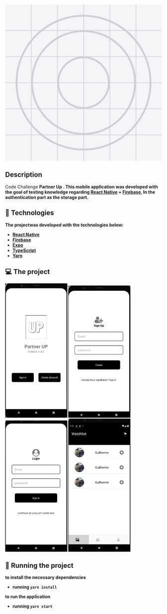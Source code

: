 <p align="center">
  <img src= "/assets/icon.png"
  width="700" heigth="700"><br>
</p>

## Description

Code Challenge <b> Partner Up <b>. This mobile application was developed with the goal of testing knowledge regarding [React Native](https://reactnative.dev/) +
[Firebase](https://firebase.google.com/?hl=pt), In the authentication part as the storage part.

## 🚀 Technologies

The projectwas developed with the technologies below:

- [React Native](https://facebook.github.io/react-native/)
- [Firebase](https://firebase.google.com/?hl=pt)
- [Expo](https://expo.io/)
- [TypeScript](https://www.typescriptlang.org/)
- [Yarn](https://yarnpkg.com/)

## 💻 The project

<p float="left">
  <img src="/assets/landing.png" width="200" /> 
  <img src="/assets/login.png" width="200" />
  <img src="/assets/create.png" width="200" /> 
  <img src="/assets/home.png" width="200" />
</p>

## 🔖 Running the project

to install the necessary dependencies

- running `yarn install`

to run the application

- running `yarn start`
